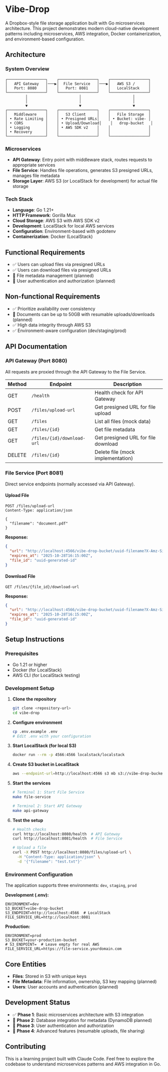 # Vibe-Drop

A Dropbox-style file storage application built with Go microservices architecture. This project demonstrates modern cloud-native development patterns including microservices, AWS integration, Docker containerization, and environment-based configuration.

## Architecture

### System Overview
```
┌─────────────────┐    ┌─────────────────┐    ┌─────────────────┐
│   API Gateway   │───▶│  File Service   │───▶│   AWS S3 /      │
│   Port: 8080    │    │   Port: 8081    │    │   LocalStack    │
└─────────────────┘    └─────────────────┘    └─────────────────┘
         │                       │                       │
         │                       │                       │
         ▼                       ▼                       ▼
┌─────────────────┐    ┌─────────────────┐    ┌─────────────────┐
│   Middleware    │    │   S3 Client     │    │   File Storage  │
│ • Rate Limiting │    │ • Presigned URLs│    │ • Bucket: vibe- │
│ • CORS          │    │ • Upload/Download│    │   drop-bucket   │
│ • Logging       │    │ • AWS SDK v2    │    │                 │
│ • Recovery      │    │                 │    │                 │
└─────────────────┘    └─────────────────┘    └─────────────────┘
```

### Microservices
- **API Gateway**: Entry point with middleware stack, routes requests to appropriate services
- **File Service**: Handles file operations, generates S3 presigned URLs, manages file metadata
- **Storage Layer**: AWS S3 (or LocalStack for development) for actual file storage

### Tech Stack
- **Language**: Go 1.21+
- **HTTP Framework**: Gorilla Mux
- **Cloud Storage**: AWS S3 with AWS SDK v2
- **Development**: LocalStack for local AWS services
- **Configuration**: Environment-based with godotenv
- **Containerization**: Docker (LocalStack)

## Functional Requirements
- ✅ Users can upload files via presigned URLs
- ✅ Users can download files via presigned URLs  
- 🚧 File metadata management (planned)
- 🚧 User authentication and authorization (planned)

## Non-functional Requirements
- ✅ Prioritize availability over consistency
- 🚧 Documents can be up to 50GB with resumable uploads/downloads (planned)
- ✅ High data integrity through AWS S3
- ✅ Environment-aware configuration (dev/staging/prod)

## API Documentation

### API Gateway (Port 8080)
All requests are proxied through the API Gateway to the File Service.

| Method | Endpoint | Description |
|--------|----------|-------------|
| GET    | `/health` | Health check for API Gateway |
| POST   | `/files/upload-url` | Get presigned URL for file upload |
| GET    | `/files` | List all files (mock data) |
| GET    | `/files/{id}` | Get file metadata |
| GET    | `/files/{id}/download-url` | Get presigned URL for file download |
| DELETE | `/files/{id}` | Delete file (mock implementation) |

### File Service (Port 8081)
Direct service endpoints (normally accessed via API Gateway).

#### Upload File
```http
POST /files/upload-url
Content-Type: application/json

{
  "filename": "document.pdf"
}
```

**Response:**
```json
{
  "url": "http://localhost:4566/vibe-drop-bucket/uuid-filename?X-Amz-Signature=...",
  "expires_at": "2025-10-28T16:15:00Z",
  "file_id": "uuid-generated-id"
}
```

#### Download File
```http
GET /files/{file_id}/download-url
```

**Response:**
```json
{
  "url": "http://localhost:4566/vibe-drop-bucket/uuid-filename?X-Amz-Signature=...",
  "expires_at": "2025-10-28T16:15:00Z", 
  "file_id": "uuid-generated-id"
}
```

## Setup Instructions

### Prerequisites
- Go 1.21 or higher
- Docker (for LocalStack)
- AWS CLI (for LocalStack testing)

### Development Setup

1. **Clone the repository**
   ```bash
   git clone <repository-url>
   cd vibe-drop
   ```

2. **Configure environment**
   ```bash
   cp .env.example .env
   # Edit .env with your configuration
   ```

3. **Start LocalStack (for local S3)**
   ```bash
   docker run --rm -p 4566:4566 localstack/localstack
   ```

4. **Create S3 bucket in LocalStack**
   ```bash
   aws --endpoint-url=http://localhost:4566 s3 mb s3://vibe-drop-bucket
   ```

5. **Start the services**
   ```bash
   # Terminal 1: Start File Service
   make file-service
   
   # Terminal 2: Start API Gateway  
   make api-gateway
   ```

6. **Test the setup**
   ```bash
   # Health checks
   curl http://localhost:8080/health  # API Gateway
   curl http://localhost:8081/health  # File Service
   
   # Upload a file
   curl -X POST http://localhost:8080/files/upload-url \
     -H "Content-Type: application/json" \
     -d '{"filename": "test.txt"}'
   ```

### Environment Configuration

The application supports three environments: `dev`, `staging`, `prod`

**Development (.env):**
```env
ENVIRONMENT=dev
S3_BUCKET=vibe-drop-bucket
S3_ENDPOINT=http://localhost:4566  # LocalStack
FILE_SERVICE_URL=http://localhost:8081
```

**Production:**
```env
ENVIRONMENT=prod
S3_BUCKET=your-production-bucket
# S3_ENDPOINT=  # Leave empty for real AWS
FILE_SERVICE_URL=https://file-service.yourdomain.com
```

## Core Entities
- **Files**: Stored in S3 with unique keys
- **File Metadata**: File information, ownership, S3 key mapping (planned)
- **Users**: User accounts and authentication (planned)

## Development Status
- ✅ **Phase 1**: Basic microservices architecture with S3 integration
- 🚧 **Phase 2**: Database integration for metadata (DynamoDB planned)
- 🚧 **Phase 3**: User authentication and authorization
- 🚧 **Phase 4**: Advanced features (resumable uploads, file sharing)

## Contributing
This is a learning project built with Claude Code. Feel free to explore the codebase to understand microservices patterns and AWS integration in Go.